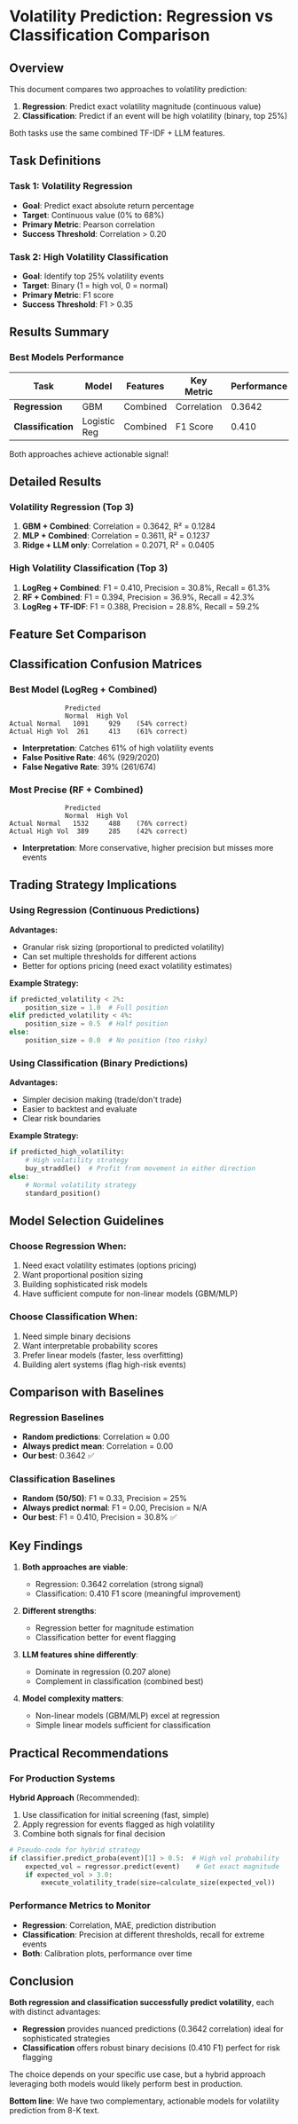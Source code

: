 # Volatility Prediction: Regression vs Classification Comparison

## Overview
This document compares two approaches to volatility prediction:
1. **Regression**: Predict exact volatility magnitude (continuous value)
2. **Classification**: Predict if an event will be high volatility (binary, top 25%)

Both tasks use the same combined TF-IDF + LLM features.

## Task Definitions

### Task 1: Volatility Regression
- **Goal**: Predict exact absolute return percentage
- **Target**: Continuous value (0% to 68%)
- **Primary Metric**: Pearson correlation
- **Success Threshold**: Correlation > 0.20

### Task 2: High Volatility Classification
- **Goal**: Identify top 25% volatility events
- **Target**: Binary (1 = high vol, 0 = normal)
- **Primary Metric**: F1 score
- **Success Threshold**: F1 > 0.35

## Results Summary

### Best Models Performance

| Task | Model | Features | Key Metric | Performance | Actionable? |
|------|-------|----------|------------|-------------|-------------|
| **Regression** | GBM | Combined | Correlation | 0.3642 | ✅ Yes |
| **Classification** | Logistic Reg | Combined | F1 Score | 0.410 | ✅ Yes |

Both approaches achieve actionable signal!

## Detailed Results

### Volatility Regression (Top 3)
1. **GBM + Combined**: Correlation = 0.3642, R² = 0.1284
2. **MLP + Combined**: Correlation = 0.3611, R² = 0.1237  
3. **Ridge + LLM only**: Correlation = 0.2071, R² = 0.0405

### High Volatility Classification (Top 3)
1. **LogReg + Combined**: F1 = 0.410, Precision = 30.8%, Recall = 61.3%
2. **RF + Combined**: F1 = 0.394, Precision = 36.9%, Recall = 42.3%
3. **LogReg + TF-IDF**: F1 = 0.388, Precision = 28.8%, Recall = 59.2%

## Feature Set Comparison


## Classification Confusion Matrices

### Best Model (LogReg + Combined)
```
              Predicted
              Normal  High Vol
Actual Normal   1091     929    (54% correct)
Actual High Vol  261     413    (61% correct)
```
- **Interpretation**: Catches 61% of high volatility events
- **False Positive Rate**: 46% (929/2020)
- **False Negative Rate**: 39% (261/674)

### Most Precise (RF + Combined)
```
              Predicted
              Normal  High Vol
Actual Normal   1532     488    (76% correct)
Actual High Vol  389     285    (42% correct)
```
- **Interpretation**: More conservative, higher precision but misses more events

## Trading Strategy Implications

### Using Regression (Continuous Predictions)
**Advantages:**
- Granular risk sizing (proportional to predicted volatility)
- Can set multiple thresholds for different actions
- Better for options pricing (need exact volatility estimates)

**Example Strategy:**
```python
if predicted_volatility < 2%:
    position_size = 1.0  # Full position
elif predicted_volatility < 4%:
    position_size = 0.5  # Half position
else:
    position_size = 0.0  # No position (too risky)
```

### Using Classification (Binary Predictions)
**Advantages:**
- Simpler decision making (trade/don't trade)
- Easier to backtest and evaluate
- Clear risk boundaries

**Example Strategy:**
```python
if predicted_high_volatility:
    # High volatility strategy
    buy_straddle()  # Profit from movement in either direction
else:
    # Normal volatility strategy
    standard_position()
```

## Model Selection Guidelines

### Choose Regression When:
1. Need exact volatility estimates (options pricing)
2. Want proportional position sizing
3. Building sophisticated risk models
4. Have sufficient compute for non-linear models (GBM/MLP)

### Choose Classification When:
1. Need simple binary decisions
2. Want interpretable probability scores
3. Prefer linear models (faster, less overfitting)
4. Building alert systems (flag high-risk events)

## Comparison with Baselines

### Regression Baselines
- **Random predictions**: Correlation ≈ 0.00
- **Always predict mean**: Correlation = 0.00
- **Our best**: 0.3642 ✅

### Classification Baselines
- **Random (50/50)**: F1 ≈ 0.33, Precision = 25%
- **Always predict normal**: F1 = 0.00, Precision = N/A
- **Our best**: F1 = 0.410, Precision = 30.8% ✅

## Key Findings

1. **Both approaches are viable**: 
   - Regression: 0.3642 correlation (strong signal)
   - Classification: 0.410 F1 score (meaningful improvement)

2. **Different strengths**:
   - Regression better for magnitude estimation
   - Classification better for event flagging

3. **LLM features shine differently**:
   - Dominate in regression (0.207 alone)
   - Complement in classification (combined best)

4. **Model complexity matters**:
   - Non-linear models (GBM/MLP) excel at regression
   - Simple linear models sufficient for classification

## Practical Recommendations

### For Production Systems

**Hybrid Approach** (Recommended):
1. Use classification for initial screening (fast, simple)
2. Apply regression for events flagged as high volatility
3. Combine both signals for final decision

```python
# Pseudo-code for hybrid strategy
if classifier.predict_proba(event)[1] > 0.5:  # High vol probability
    expected_vol = regressor.predict(event)    # Get exact magnitude
    if expected_vol > 3.0:
        execute_volatility_trade(size=calculate_size(expected_vol))
```

### Performance Metrics to Monitor
- **Regression**: Correlation, MAE, prediction distribution
- **Classification**: Precision at different thresholds, recall for extreme events
- **Both**: Calibration plots, performance over time

## Conclusion

**Both regression and classification successfully predict volatility**, each with distinct advantages:

- **Regression** provides nuanced predictions (0.3642 correlation) ideal for sophisticated strategies
- **Classification** offers robust binary decisions (0.410 F1) perfect for risk flagging

The choice depends on your specific use case, but a hybrid approach leveraging both models would likely perform best in production.

**Bottom line**: We have two complementary, actionable models for volatility prediction from 8-K text.